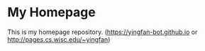 # My Homepage

This is my homepage repository. (https://yingfan-bot.github.io or http://pages.cs.wisc.edu/~yingfan)

